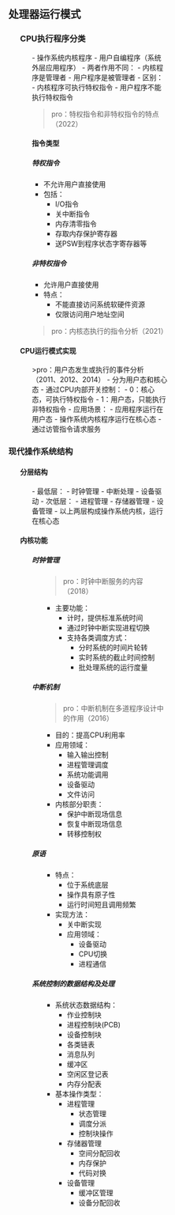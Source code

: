<div style="float: left; width: 64%; padding: 1%;">

## 处理器运行模式

<ul>

### CPU执行程序分类
<ul>
- 操作系统内核程序
- 用户自编程序（系统外层应用程序）
  - 两者作用不同：
    - 内核程序是管理者
    - 用户程序是被管理者
  - 区别：
    - 内核程序可执行特权指令
    - 用户程序不能执行特权指令

>pro：特权指令和非特权指令的特点（2022）  

#### 指令类型
##### 特权指令
- 不允许用户直接使用
- 包括：
  - I/O指令
  - 关中断指令
  - 内存清零指令
  - 存取内存保护寄存器
  - 送PSW到程序状态字寄存器等

##### 非特权指令
- 允许用户直接使用
- 特点：
  - 不能直接访问系统软硬件资源
  - 仅限访问用户地址空间

>pro：内核态执行的指令分析（2021）  

</ul>

#### CPU运行模式实现
<ul>
>pro：用户态发生或执行的事件分析（2011、2012、2014）  
- 分为用户态和核心态
  - 通过CPU内部开关控制：
    - 0：核心态，可执行特权指令
    - 1：用户态，只能执行非特权指令
  - 应用场景：
    - 应用程序运行在用户态
    - 操作系统内核程序运行在核心态
    - 通过访管指令请求服务

</ul>

</ul>

### 现代操作系统结构
<ul>

#### 分层结构
<ul>
- 最低层：
  - 时钟管理
  - 中断处理
  - 设备驱动
- 次低层：
  - 进程管理
  - 存储器管理
  - 设备管理
- 以上两层构成操作系统内核，运行在核心态

</ul>

#### 内核功能
<ul>

##### 时钟管理

<ul>

>pro：时钟中断服务的内容（2018）  

- 主要功能：
  - 计时，提供标准系统时间
  - 通过时钟中断实现进程切换
  - 支持各类调度方式：
    - 分时系统的时间片轮转
    - 实时系统的截止时间控制
    - 批处理系统的运行度量

</ul>

##### 中断机制

<ul>

>pro：中断机制在多道程序设计中的作用（2016）  

- 目的：提高CPU利用率
- 应用领域：
  - 输入输出控制
  - 进程管理调度
  - 系统功能调用
  - 设备驱动
  - 文件访问
- 内核部分职责：
  - 保护中断现场信息
  - 恢复中断现场信息
  - 转移控制权

</ul>

##### 原语

<ul>

- 特点：
  - 位于系统底层
  - 操作具有原子性
  - 运行时间短且调用频繁
- 实现方法：
  - 关中断实现
  - 应用领域：
    - 设备驱动
    - CPU切换
    - 进程通信

</ul>

##### 系统控制的数据结构及处理

<ul>

- 系统状态数据结构：
  - 作业控制块
  - 进程控制块(PCB)
  - 设备控制块
  - 各类链表
  - 消息队列
  - 缓冲区
  - 空闲区登记表
  - 内存分配表
- 基本操作类型：
  - 进程管理
    - 状态管理
    - 调度分派
    - 控制块操作
  - 存储器管理
    - 空间分配回收
    - 内存保护
    - 代码对换
  - 设备管理
    - 缓冲区管理
    - 设备分配回收

</ul>

</ul>

</ul>

</ul>
</div>
<div style="float: right; width: 26%; padding: 1%;">

</div>
<div style="clear: both;"></div>
